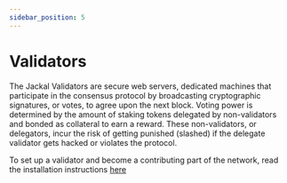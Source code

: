 ```yaml
---
sidebar_position: 5
---
```

# Validators
The Jackal Validators are secure web servers, dedicated machines that participate in the consensus protocol by broadcasting cryptographic signatures, or votes, to agree upon the next block. Voting power is determined by the amount of staking tokens delegated by non-validators and bonded as collateral to earn a reward. These non-validators, or delegators, incur the risk of getting punished (slashed) if the delegate validator gets hacked or violates the protocol.

To set up a validator and become a contributing part of the network, read the installation instructions [here](/docs/nodes/installation)


